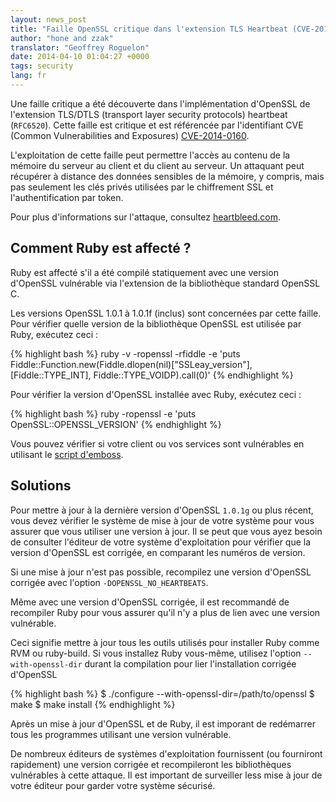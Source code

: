```yaml
---
layout: news_post
title: "Faille OpenSSL critique dans l'extension TLS Heartbeat (CVE-2014-0160)"
author: "hone and zzak"
translator: "Geoffrey Roguelon"
date: 2014-04-10 01:04:27 +0000
tags: security
lang: fr
---
```


Une faille critique a été découverte dans l'implémentation d'OpenSSL de
l'extension TLS/DTLS (transport layer security protocols) heartbeat (`RFC6520`).
Cette faille est critique et est référencée par l'identifiant CVE (Common Vulnerabilities and Exposures)
[CVE-2014-0160](https://web.nvd.nist.gov/view/vuln/detail?vulnId=CVE-2014-0160).

L'exploitation de cette faille peut permettre l'accès au contenu de la mémoire
du serveur au client et du client au serveur. Un attaquant peut récupérer à
distance des données sensibles de la mémoire, y compris, mais pas seulement les
clés privés utilisées par le chiffrement SSL et l'authentification par token.

Pour plus d'informations sur l'attaque, consultez [heartbleed.com](http://heartbleed.com).

## Comment Ruby est affecté ?

Ruby est affecté s'il a été compilé statiquement avec une version d'OpenSSL
vulnérable via l'extension de la bibliothèque standard OpenSSL C.

Les versions OpenSSL 1.0.1 à 1.0.1f (inclus) sont concernées par cette faille.
Pour vérifier quelle version de la bibliothèque OpenSSL est utilisée par Ruby,
exécutez ceci :

{% highlight bash %}
ruby -v -ropenssl -rfiddle -e 'puts Fiddle::Function.new(Fiddle.dlopen(nil)["SSLeay_version"], [Fiddle::TYPE_INT], Fiddle::TYPE_VOIDP).call(0)'
{% endhighlight %}

Pour vérifier la version d'OpenSSL installée avec Ruby, exécutez ceci :

{% highlight bash %}
ruby -ropenssl -e 'puts OpenSSL::OPENSSL_VERSION'
{% endhighlight %}

Vous pouvez vérifier si votre client ou vos services sont vulnérables en
utilisant le [script d'emboss](https://github.com/emboss/heartbeat).

## Solutions

Pour mettre à jour à la dernière version d'OpenSSL `1.0.1g` ou plus récent, vous
devez vérifier le système de mise à jour de votre système pour vous assurer que
vous utiliser une version à jour. Il se peut que vous ayez besoin de consulter
l'éditeur de votre système d'exploitation pour vérifier que la version d'OpenSSL
 est corrigée, en comparant les numéros de version.

Si une mise à jour n'est pas possible, recompilez une version d'OpenSSL corrigée
avec l'option `-DOPENSSL_NO_HEARTBEATS`.

Même avec une version d'OpenSSL corrigée, il est recommandé de recompiler Ruby
pour vous assurer qu'il n'y a plus de lien avec une version vulnérable.

Ceci signifie mettre à jour tous les outils utilisés pour installer Ruby comme
RVM ou ruby-build.
Si vous installez Ruby vous-même, utilisez l'option `--with-openssl-dir` durant
la compilation pour lier l'installation corrigée d'OpenSSL

{% highlight bash %}
$ ./configure --with-openssl-dir=/path/to/openssl
$ make
$ make install
{% endhighlight %}

Après un mise à jour d'OpenSSL et de Ruby, il est imporant de redémarrer tous
les programmes utilisant une version vulnérable.

De nombreux éditeurs de systèmes d'exploitation fournissent (ou fourniront rapidement)
une version corrigée et recompileront les bibliothèques vulnérables à cette
attaque. Il est important de surveiller less mise à jour de votre éditeur pour
garder votre système sécurisé.
